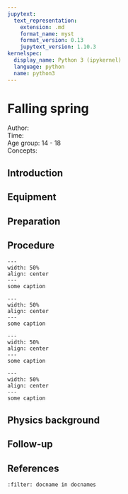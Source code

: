 ```yaml
---
jupytext:
  text_representation:
    extension: .md
    format_name: myst
    format_version: 0.13
    jupytext_version: 1.10.3
kernelspec:
  display_name: Python 3 (ipykernel)
  language: python
  name: python3
---
```


# Falling spring


Author:     \
Time:	  	\
Age group:	14 - 18\
Concepts:	

## Introduction

## Equipment

## Preparation

## Procedure

```{figure} demo99_figure1.jpeg
---
width: 50%
align: center
---
some caption
```

```{figure} demo96_figure1.jpg
---
width: 50%
align: center
---
some caption
```

```{figure} demo96_figure2.jpg
---
width: 50%
align: center
---
some caption
```

```{figure} demo96_figure3.jpg
---
width: 50%
align: center
---
some caption
```

## Physics background

## Follow-up

## References
```{bibliography}
:filter: docname in docnames
```